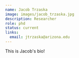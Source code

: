 ```yaml
---
name: Jacob Trzaska
image: images/jacob_trzaska.jpg
description: Researcher
role: phd
status: current 
links:
  email: jtrzaska@arizona.edu
---
```


This is Jacob's bio!
